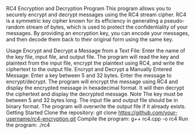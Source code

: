 RC4 Encryption and Decryption Program
This program allows you to securely encrypt and decrypt messages using the RC4 stream cipher. RC4 is a symmetric key cipher known for its efficiency in generating a pseudo-random stream of bytes, which is used to protect the confidentiality of your messages. By providing an encryption key, you can encode your messages, and then decode them back to their original form using the same key.

Usage
Encrypt and Decrypt a Message from a Text File:
Enter the name of the key file, input file, and output file.
The program will read the key and plaintext from the input file, encrypt the plaintext using RC4, and write the ciphertext to the output file.
Encrypt and Decrypt a Manually Entered Message:
Enter a key between 5 and 32 bytes.
Enter the message to encrypt/decrypt.
The program will encrypt the message using RC4 and display the encrypted message in hexadecimal format.
It will then decrypt the ciphertext and display the decrypted message.
Note
The key must be between 5 and 32 bytes long.
The input file and output file should be in binary format.
The program will overwrite the output file if it already exists.
Getting Started
Clone the repository: git clone https://github.com/your-username/rc4-encryption.git
Compile the program: g++ rc4.cpp -o rc4
Run the program: ./rc4
